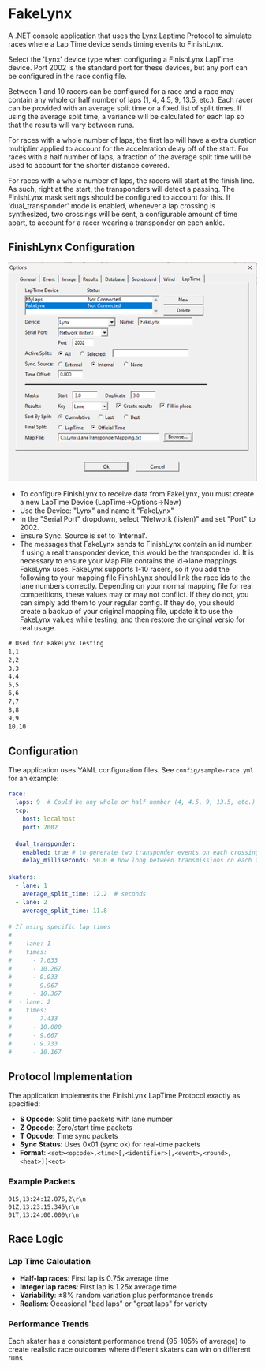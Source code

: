 # FakeLynx

A .NET console application that uses the Lynx Laptime Protocol to simulate races where a Lap Time
device sends timing events to FinishLynx.

Select the 'Lynx' device type when configuring a FinishLynx LapTime device. Port 2002 is the standard
port for these devices, but any port can be configured in the race config file.

Between 1 and 10 racers can be configured for a race and a race may contain any whole or half number
of laps (1, 4, 4.5, 9, 13.5, etc.). Each racer can be provided with an average split time or a fixed 
list of split times. If using the average split time, a variance will be calculated for each lap so
that the results will vary between runs. 

For races with a whole number of laps, the first lap will have a extra duration multiplier applied
to account for the acceleration delay off of the start. For races with a half number of laps, a
fraction of the average split time will be used to account for the shorter distance covered.

For races with a whole number of laps, the racers will start at the finish line. As such, right at
the start, the transponders will detect a passing. The FinishLynx mask settings should be 
configured to account for this. If 'dual_transponder' mode is enabled, whenever a lap crossing is
synthesized, two crossings will be sent, a configurable amount of time apart, to account for a
racer wearing a transponder on each ankle.


## FinishLynx Configuration

![FinishLynx LapTime Device Configuration Example](./etc/FinishLynxLapTimeConfig.png)

- To configure FinishLynx to receive data from FakeLynx, you must create a new LapTime Device (LapTime->Options->New)
- Use the Device: "Lynx" and name it "FakeLynx"
- In the "Serial Port" dropdown, select "Network (listen)" and set "Port" to 2002.
- Ensure Sync. Source is set to 'Internal'.
- The messages that FakeLynx sends to FinishLynx contain an id number. If using a real transponder device, this would be the transponder id. It is necessary to ensure your Map File contains the id->lane mappings FakeLynx uses. FakeLynx supports 1-10 racers, so if you add the following to your mapping file FinishLynx should link the race ids to the lane numbers correctly. Depending on your normal mapping file for real competitions, these values may or may not conflict. If they do not, you can simply add them to your regular config. If they do, you should create a backup of your original mapping file, update it to use the FakeLynx values while testing, and then restore the original versio for real usage.

``` LaneTransponderMapping.txt
# Used for FakeLynx Testing
1,1
2,2
3,3
4,4
5,5
6,6
7,7
8,8
9,9
10,10
```

## Configuration

The application uses YAML configuration files. See `config/sample-race.yml` for an example:

```yaml
race:
  laps: 9  # Could be any whole or half number (4, 4.5, 9, 13.5, etc.)
  tcp:
    host: localhost
    port: 2002

  dual_transponder:
    enabled: true # to generate two transponder events on each crossing or not
    delay_milliseconds: 50.0 # how long between transmissions on each transponder

skaters:
  - lane: 1
    average_split_time: 12.2  # seconds
  - lane: 2
    average_split_time: 11.8

# If using specific lap times
#
#  - lane: 1
#    times:
#      - 7.633
#      - 10.267
#      - 9.933
#      - 9.967
#      - 10.367
#  - lane: 2
#    times:
#      - 7.433
#      - 10.000
#      - 9.667
#      - 9.733
#      - 10.167
```

## Protocol Implementation

The application implements the FinishLynx LapTime Protocol exactly as specified:

- **S Opcode**: Split time packets with lane number
- **Z Opcode**: Zero/start time packets
- **T Opcode**: Time sync packets
- **Sync Status**: Uses 0x01 (sync ok) for real-time packets
- **Format**: `<sot><opcode>,<time>[,<identifier>[,<event>,<round>,<heat>]]<eot>`

### Example Packets
```
01S,13:24:12.876,2\r\n
01Z,13:23:15.345\r\n
01T,13:24:00.000\r\n
```

## Race Logic

### Lap Time Calculation
- **Half-lap races**: First lap is 0.75x average time
- **Integer lap races**: First lap is 1.25x average time
- **Variability**: ±8% random variation plus performance trends
- **Realism**: Occasional "bad laps" or "great laps" for variety

### Performance Trends
Each skater has a consistent performance trend (95-105% of average) to create realistic race outcomes where different skaters can win on different runs.

